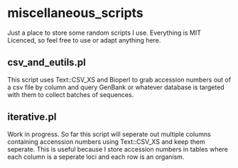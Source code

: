 # miscellaneous_scripts

Just a place to store some random scripts I use. Everything is MIT Licenced, so feel free to use or adapt anything here.

## csv_and_eutils.pl
This script uses Text::CSV_XS and Bioperl to grab accession numbers out of a csv file by column and query GenBank or whatever database is targeted with them to collect batches of sequences.

## iterative.pl
Work in progress. So far this script will seperate out multiple columns containing accenssion numbers using Text::CSV_XS and keep them seperate. This is useful because I store accession numbers in tables where each column is a seperate loci and each row is an organism.
